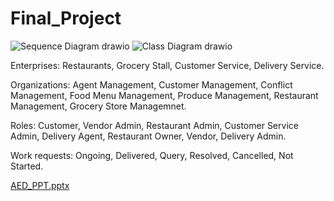 # Final_Project
![Sequence Diagram drawio](https://user-images.githubusercontent.com/114543218/206952523-1778f151-6e02-4309-801d-0dfd64b38c43.png)
![Class Diagram drawio](https://user-images.githubusercontent.com/114543218/206952685-d02cc932-05d7-43f6-929b-23bc866c2740.png)


Enterprises: Restaurants, Grocery Stall, Customer Service, Delivery Service.

Organizations:  Agent Management, Customer Management, Conflict Management, Food Menu Management, Produce Management, Restaurant Management, Grocery Store Managemnet.

Roles: Customer, Vendor Admin, Restaurant Admin, Customer Service Admin, Delivery Agent, Restaurant Owner, Vendor, Delivery Admin.

Work requests: Ongoing, Delivered, Query, Resolved, Cancelled, Not Started.

[AED_PPT.pptx](https://github.com/manjunath-ab/Final_Project/files/10204592/AED_PPT.pptx)
